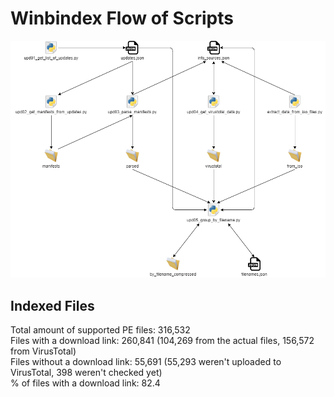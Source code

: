 # Winbindex Flow of Scripts

![winbindex-scripts-flow.png](winbindex-scripts-flow.png)

## Indexed Files

<!--FileStats-->
Total amount of supported PE files: 316,532  
Files with a download link: 260,841 (104,269 from the actual files, 156,572 from VirusTotal)  
Files without a download link: 55,691 (55,293 weren't uploaded to VirusTotal, 398 weren't checked yet)  
% of files with a download link: 82.4  
<!--/FileStats-->
